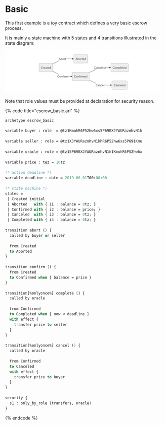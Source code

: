 # Basic

This first example is a toy contract which defines a very basic escrow process.

It is mainly a state machine with 5 states and 4 transitions illustrated in the state diagram:

![](../../.gitbook/assets/escrow_simple2.png)

Note that role values must be provided at declaration for security reason.

{% code title="escrow\_basic.arl" %}
```ocaml
archetype escrow_basic

variable buyer : role  = @tz1KmuhR6P52hw6xs5P69BXJYAURaznhvN1k

variable seller : role = @tz1XJYAURaznhvN1khR6P52hw6xs5P691Kmu

variable oracle : role = @tz15P69BXJYAURaznhvN1k1KmuhR6P52hw6x

variable price : tez = 10tz

(* action deadline *)
variable deadline : date = 2019-06-01T00:00:00

(* state machine *)
states =
 | Created initial
 | Aborted   with { i1 : balance = 0tz; }
 | Confirmed with { i2 : balance = price; }
 | Canceled  with { i3 : balance = 0tz; }
 | Completed with { i4 : balance = 0tz; }

transition abort () {
  called by buyer or seller

  from Created
  to Aborted
}

transition confirm () {
  from Created
  to Confirmed when { balance = price }
}

transition[%onlyonce%] complete () {
  called by oracle

  from Confirmed
  to Completed when { now < deadline }
  with effect {
    transfer price to seller
  }
}

transition[%onlyonce%] cancel () {
  called by oracle

  from Confirmed
  to Canceled
  with effect {
    transfer price to buyer
  }
}

security {
  s1 : only_by_role (transfers, oracle)
}

```
{% endcode %}

